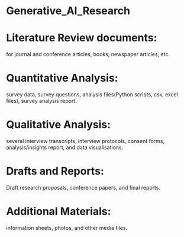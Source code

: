 # Generative_AI_Research



# Literature Review documents: 

for journal and conference articles, books, newspaper articles, etc.

# Quantitative Analysis:

survey data, survey questions, analysis files(Python scripts, csv, excel files), survey analysis report.

# Qualitative Analysis:

several interview transcripts, interview protocols, consent forms, 
analysis/insights report, and data visualisations.

# Drafts and Reports:

Draft research proposals, conference papers, and final reports.

# Additional Materials:

information sheets, photos, and other media files.
